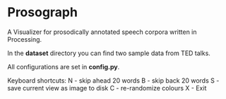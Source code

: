 # Prosograph
A Visualizer for prosodically annotated speech corpora written in Processing.

In the **dataset** directory you can find two sample data from TED talks. 

All configurations are set in **config.py**.

Keyboard shortcuts:
N - skip ahead 20 words 
B - skip back 20 words
S - save current view as image to disk
C - re-randomize colours
X - Exit

